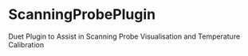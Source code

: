 # ScanningProbePlugin
Duet Plugin to Assist in Scanning Probe Visualisation and Temperature Calibration
